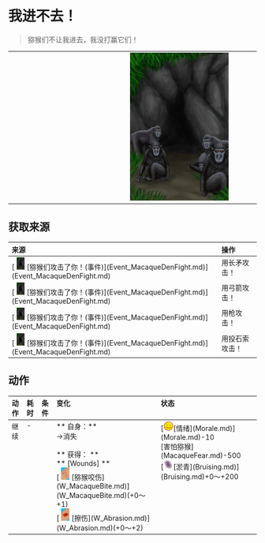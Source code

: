 # 我进不去！  
> 猕猴们不让我进去，我没打赢它们！  
  
<table class="table table-bordered" data-toggle="table" ><tbody><tr ><td  style="width:80%;text-align:left;vertical-align:top;"  ></td><td  style="width:20%;text-align:left;vertical-align:top;"  ><div style="width:300px;display:inline-block;text-align:center"><img decoding="async" src="../wiki/Sprite/MacaqueDen.png" href="a.md" style="max-width:300px;max-height:300px;"></div></td></tr></tbody></tbody></table>  
  
## 获取来源  
<table class="table table-bordered" data-toggle="table" ><thead><tr ><th  style="text-align:left;vertical-align:top;"  >来源</th><th  style="text-align:left;vertical-align:top;"  >操作</th></tr></thead><tr ><td  style="text-align:left;vertical-align:top;"  >[<div style="width:25px;display:inline-block;text-align:center"><img decoding="async" src="../wiki/Sprite/MacaqueDen.png" href="a.md" style="max-width:25px;max-height:25px;"></div>[猕猴们攻击了你！(事件)](Event_MacaqueDenFight.md)](Event_MacaqueDenFight.md)</td><td  style="text-align:left;vertical-align:top;"  >用长矛攻击！</td></tr><tr ><td  style="text-align:left;vertical-align:top;"  >[<div style="width:25px;display:inline-block;text-align:center"><img decoding="async" src="../wiki/Sprite/MacaqueDen.png" href="a.md" style="max-width:25px;max-height:25px;"></div>[猕猴们攻击了你！(事件)](Event_MacaqueDenFight.md)](Event_MacaqueDenFight.md)</td><td  style="text-align:left;vertical-align:top;"  >用弓箭攻击！</td></tr><tr ><td  style="text-align:left;vertical-align:top;"  >[<div style="width:25px;display:inline-block;text-align:center"><img decoding="async" src="../wiki/Sprite/MacaqueDen.png" href="a.md" style="max-width:25px;max-height:25px;"></div>[猕猴们攻击了你！(事件)](Event_MacaqueDenFight.md)](Event_MacaqueDenFight.md)</td><td  style="text-align:left;vertical-align:top;"  >用枪攻击！</td></tr><tr ><td  style="text-align:left;vertical-align:top;"  >[<div style="width:25px;display:inline-block;text-align:center"><img decoding="async" src="../wiki/Sprite/MacaqueDen.png" href="a.md" style="max-width:25px;max-height:25px;"></div>[猕猴们攻击了你！(事件)](Event_MacaqueDenFight.md)](Event_MacaqueDenFight.md)</td><td  style="text-align:left;vertical-align:top;"  >用投石索攻击！</td></tr></tbody></table>  
  
## 动作  
<table class="table table-bordered" data-toggle="table" ><thead><tr ><th  style="text-align:left;vertical-align:top;"  >动作</th><th  style="text-align:left;vertical-align:top;"  data-sortable="true"  >耗时</th><th  style="text-align:left;vertical-align:top;"  data-sortable="true"  >条件</th><th  style="text-align:left;vertical-align:top;"  >变化</th><th  style="text-align:left;vertical-align:top;"  >状态</th></tr></thead><tr ><td  style="text-align:left;vertical-align:top;"  >继续<br></td><td  style="text-align:left;vertical-align:top;"  >-</td><td  style="text-align:left;vertical-align:top;"  ></td><td  style="text-align:left;vertical-align:top;"  >** 自身：**<br>→消失<br><br>** 获得： **<br>** [Wounds]  **<br>  [<div style="width:25px;display:inline-block;text-align:center"><img decoding="async" src="../wiki/Sprite/MacaqueBite.png" href="a.md" style="max-width:25px;max-height:25px;"></div>[猕猴咬伤](W_MacaqueBite.md)](W_MacaqueBite.md)(+0～+1)<br>  [<div style="width:25px;display:inline-block;text-align:center"><img decoding="async" src="../wiki/Sprite/Abrasion.png" href="a.md" style="max-width:25px;max-height:25px;"></div>[擦伤](W_Abrasion.md)](W_Abrasion.md)(+0～+2)<br></td><td  style="text-align:left;vertical-align:top;"  >[<div style="width:20px;display:inline-block;text-align:center"><img decoding="async" src="../wiki/Sprite/Content.png" href="a.md" style="max-width:20px;max-height:20px;"></div>[情绪](Morale.md)](Morale.md)-10<br>[害怕猕猴](MacaqueFear.md)-500<br>[<div style="width:20px;display:inline-block;text-align:center"><img decoding="async" src="../wiki/Sprite/Bruise.png" href="a.md" style="max-width:20px;max-height:20px;"></div>[淤青](Bruising.md)](Bruising.md)+0～+200</td></tr></tbody></table>  
  


<script>document.title="我进不去！ - 卡牌生存百科 Card Survival Wiki";</script>